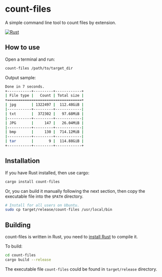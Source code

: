# count-files

A simple command line tool to count files by extension.

[![Rust](https://github.com/yinguobing/count-files/actions/workflows/rust.yml/badge.svg?branch=master)](https://github.com/yinguobing/count-files/actions/workflows/rust.yml)

## How to use
Open a terminal and run:
```bash
count-files /path/to/target_dir
```

Output sample:
```bash
Done in 7 seconds.
+-----------+---------+------------+
| File type |   Count | Total size |
+==================================+
| jpg       | 1322497 |  112.48GiB |
|-----------+---------+------------|
| txt       |  372302 |   97.68MiB |
|-----------+---------+------------|
| JPG       |     147 |   26.04MiB |
|-----------+---------+------------|
| bmp       |     130 |  714.12MiB |
|-----------+---------+------------|
| tar       |       9 |  114.88GiB |
+-----------+---------+------------+
```

## Installation
If you have Rust installed, then use cargo:

```bash
cargo install count-files
```

Or, you can build it manually following the next section, then copy the executable file into the `$PATH` directory.

```bash
# Install for all users on Ubuntu.
sudo cp target/release/count-files /usr/local/bin
```

## Building
count-files is written in Rust, you need to [install Rust](https://www.rust-lang.org/tools/install) to compile it.

To build:

```bash
cd count-files
cargo build --release
```

The executable file `count-files` could be found in `target/release` directory.